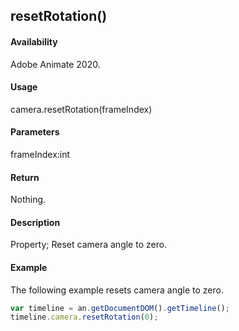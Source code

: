 ## resetRotation()

#### Availability

Adobe Animate 2020.

#### Usage

camera.resetRotation(frameIndex)

#### Parameters

frameIndex:int

#### Return

Nothing.

#### Description

Property; Reset camera angle to zero.

#### Example

The following example resets camera angle to zero.
```javascript
var timeline = an.getDocumentDOM().getTimeline();
timeline.camera.resetRotation(0);

```

